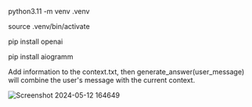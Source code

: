 python3.11 -m venv .venv

source .venv/bin/activate

pip install openai

pip install aiogramm


Add information to the context.txt, then generate_answer(user_message) 
will combine the user's message with the current context.


![Screenshot 2024-05-12 164649](https://github.com/Dmitrii173173/telegram_bot_v3/assets/70065740/062c2ebc-25b4-4858-b056-78d5f6a25e4c)
